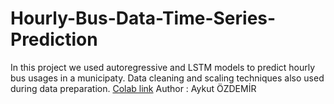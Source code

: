 # Hourly-Bus-Data-Time-Series-Prediction

In this project we used autoregressive and LSTM models to predict hourly bus usages in a municipaty. Data cleaning and scaling techniques also used during data preparation.
[Colab link](https://colab.research.google.com/drive/1IyF35f3xTIlNlIgQZjfSH1FrA7JWOmcA?usp=sharing)
Author : Aykut ÖZDEMİR
